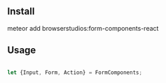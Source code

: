 ## Install
meteor add browserstudios:form-components-react

## Usage

```javascript

let {Input, Form, Action} = FormComponents;

```